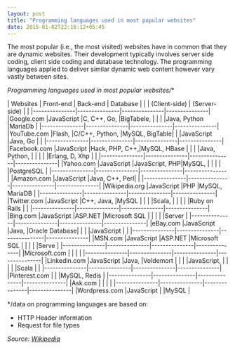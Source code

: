 ```yaml
---
layout: post
title: "Programming languages used in most popular websites"
date: 2015-01-02T22:16:12+05:45
---
```


The most popular (i.e., the most visited) websites have in common that they are dynamic websites. Their development typically involves server side coding, client side coding and database technology. The programming languages applied to deliver similar dynamic web content however vary vastly between sites.

**Programming languages used in most popular websites*/**

| Websites      | Front-end     | Back-end      | Database      |
|               | (Client-side) | (Server-side) |               |
|---------------|---------------|---------------|---------------|
|Google.com     |JavaScript     |C, C++, Go,    |BigTabele,     |
|               |               |Java, Python   |MariaDb        |
|---------------|---------------|---------------|---------------|
|YouTube.com    |Flash,         |C/C++, Python, |MySQL, BigTable|
|               |JavaScript     |Java, Go       |               |
|---------------|---------------|---------------|---------------|
|Facebook.com   |JavaScript     |Hack, PHP, C++,|MySQL, HBase   |
|               |               |Java, Python,  |               |
|               |               |Erlang, D, Xhp |               |
|---------------|---------------|---------------|---------------|
|Yahoo.com      |JavaScript     |JavaScript, PHP|MySQL,         |
|               |               |               |PostgreSQL     |
|---------------|---------------|---------------|---------------|
|Amazon.com     |JavaScript     |Java, C++, Perl|               |
|---------------|---------------|---------------|---------------|
|Wikipedia.org  |JavaScript     |PHP            |MySQL, MariaDB |
|---------------|---------------|---------------|---------------|
|Twitter.com    |JavaScript     |C++, Java,     |MySQL          |
|               |               |Scala,         |               |
|               |               |Ruby on Rails  |               |
|---------------|---------------|---------------|---------------|
|Bing.com       |JavaScript     |ASP.NET        |Microsoft SQL  |
|               |               |               |Server         |
|---------------|---------------|---------------|---------------|
|eBay.com       |JavaScript     |Java,          |Oracle Database|
|               |               |JavaScript     |               |
|---------------|---------------|---------------|---------------|
|MSN.com        |JavaScript     |ASP.NET        |Microsoft SQL  |
|               |               |               |Serve          |
|---------------|---------------|---------------|---------------|
|Microsoft.com  |               |               |               |
|---------------|---------------|---------------|---------------|
|Linkedin.com   |JavaScript     |Java,          |Voldemort      |
|               |               |JavaScript,    |               |
|               |               |Scala          |               |
|---------------|---------------|---------------|---------------|
|Pinterest.com  |               |               |MySQL, Redis   |
|---------------|---------------|---------------|---------------|
|Ask.com        |               |               |               |
|---------------|---------------|---------------|---------------|
|Wordpress.com  |JavaScript     |               |MySQL          |


*/data on programming languages are based on:

* HTTP Header information
* Request for file types

*Source: [Wikipedia](http://en.wikipedia.org/wiki/Programming_languages_used_in_most_popular_websites)*
